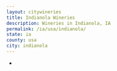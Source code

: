```yaml
---
layout: citywineries
title: Indianola Wineries
description: Wineries in Indianola, IA
permalink: /ia/usa/indianola/
state: ia
county: usa
city: indianola
---
```

-
